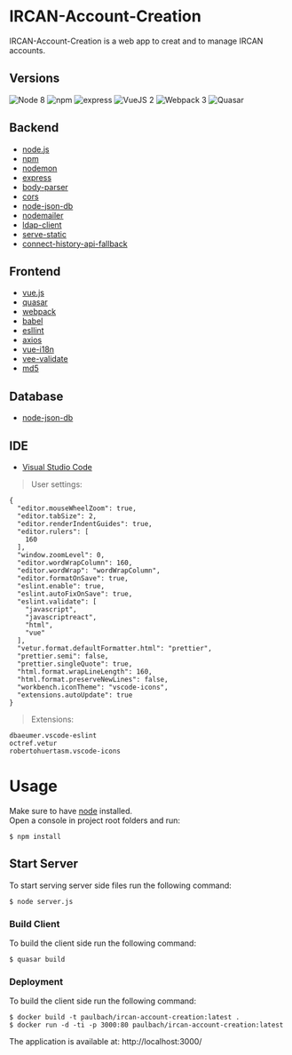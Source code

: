 
# IRCAN-Account-Creation
IRCAN-Account-Creation is a web app to creat and to manage IRCAN accounts.

## Versions
![Node 8](https://img.shields.io/badge/node-8.9.x-green.svg)
![npm](https://img.shields.io/badge/npm-5.6.x-yellow.svg)
![express](https://img.shields.io/badge/express-4.16.x-orange.svg)
![VueJS 2](https://img.shields.io/badge/vuejs-2.5.x-brightgreen.svg)
![Webpack 3](https://img.shields.io/badge/webpack-3.11.x-blue.svg)
![Quasar](https://img.shields.io/badge/quasar-0.15.14-ff69b4.svg)

## Backend
- [node.js](https://nodejs.org/en/)
- [npm](https://www.npmjs.com/)
- [nodemon](https://nodemon.io/)
- [express](https://expressjs.com/)
- [body-parser](https://github.com/expressjs/body-parser)
- [cors](https://github.com/expressjs/cors)
- [node-json-db](https://github.com/Belphemur/node-json-db)
- [nodemailer](https://nodemailer.com/about/)
- [ldap-client](https://github.com/jeremycx/node-LDAP)
- [serve-static](https://github.com/expressjs/serve-static)
- [connect-history-api-fallback](https://github.com/bripkens/connect-history-api-fallback)

## Frontend

- [vue.js](https://vuejs.org/)
- [quasar](http://quasar-framework.org/)
- [webpack](https://webpack.js.org/)
- [babel](https://babeljs.io/)
- [esllint](https://eslint.org/)
- [axios](https://github.com/axios)
- [vue-i18n](https://github.com/kazupon/vue-i18n)
- [vee-validate](https://github.com/baianat/vee-validate)
- [md5](https://github.com/pvorb/node-md5)

## Database

- [node-json-db](https://github.com/Belphemur/node-json-db)

## IDE

- [Visual Studio Code](https://code.visualstudio.com/)

> User settings:

```
{
  "editor.mouseWheelZoom": true,
  "editor.tabSize": 2,
  "editor.renderIndentGuides": true,
  "editor.rulers": [
    160
  ],
  "window.zoomLevel": 0,
  "editor.wordWrapColumn": 160,
  "editor.wordWrap": "wordWrapColumn",
  "editor.formatOnSave": true,
  "eslint.enable": true,
  "eslint.autoFixOnSave": true,
  "eslint.validate": [
    "javascript",
    "javascriptreact",
    "html",
    "vue"
  ],
  "vetur.format.defaultFormatter.html": "prettier",
  "prettier.semi": false,
  "prettier.singleQuote": true,
  "html.format.wrapLineLength": 160,
  "html.format.preserveNewLines": false,
  "workbench.iconTheme": "vscode-icons",
  "extensions.autoUpdate": true
}
```
 
> Extensions:

 ```
dbaeumer.vscode-eslint
octref.vetur
robertohuertasm.vscode-icons
```

# Usage

Make sure to have [node](https://nodejs.org/en/) installed.<br>
Open a console in project root folders and run:

```
$ npm install
```

## Start Server

To start serving server side files run the following command:

```
$ node server.js
```

### Build Client

To build the client side run the following command:

```
$ quasar build
```

### Deployment

To build the client side run the following command:

```
$ docker build -t paulbach/ircan-account-creation:latest .
$ docker run -d -ti -p 3000:80 paulbach/ircan-account-creation:latest

```

The application is available at: http://localhost:3000/